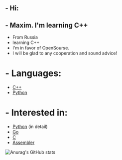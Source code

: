 ## - Hi:
## - Maxim. I'm learning C++
- From Russia
- learning C++
- I'm in favor of OpenSourse.
- I will be glad to any cooperation and sound advice!

# - Languages:
- <a href="https://ru.wikipedia.org/wiki/C%2B%2B" target="_blank">C++</a>
- <a href="https://ru.wikipedia.org/wiki/Python" target="_blank">Python</a>

# - Interested in:
- <a href="https://ru.wikipedia.org/wiki/Python" target="_blank">Python</a> (in detail)
- <a href="https://ru.wikipedia.org/wiki/Go" target="_blank">Go</a>
- <a href="https://ru.wikipedia.org/wiki/C" target="_blank">C</a>
- <a href="https://ru.wikipedia.org/wiki/%D0%90%D1%81%D1%81%D0%B5%D0%BC%D0%B1%D0%BB%D0%B5%D1%80" target="_blank">Assembler</a>

![Anurag's GitHub stats](https://github-readme-stats.vercel.app/api?username=teperkarek&show_icons=true&theme=transparent)

<!--
**teperkarek/teperkarek** is a ✨ _special_ ✨ repository because its `README.md` (this file) appears on your GitHub profile.

Here are some ideas to get you started:

- 🔭 I’m currently working on ...
- 🌱 I’m currently learning ...
- 👯 I’m looking to collaborate on ...
- 🤔 I’m looking for help with ...
- 💬 Ask me about ...
- 📫 How to reach me: ...
- 😄 Pronouns: ...
- ⚡ Fun fact: ...
-->
